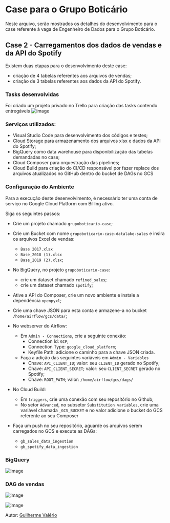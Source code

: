 # Case para o Grupo Boticário

Neste arquivo, serão mostrados os detalhes do desenvolvimento para o case referente à vaga de Engenheiro de Dados para o Grupo Boticário.

## Case 2 - Carregamentos dos dados de vendas e da API do Spotify

Existem duas etapas para o desenvolvimento deste case:
- criação de 4 tabelas referentes aos arquivos de vendas;
- criação de 3 tabelas referentes aos dados da API do Spotify.

### Tasks desenvolvidas

Foi criado um projeto privado no Trello para criação das tasks contendo entregáveis
![image](https://github.com/guilhermevalerio16/grupoboticario-case/assets/61855053/f6d1c8e5-f9dc-494e-8e87-8dfa46a1fad6)

### Serviços utilizados:
- Visual Studio Code para desenvolvimento dos códigos e testes;
- Cloud Storage para armazenamento dos arquivos xlsx e dados da API do Spotify;
- BigQuery como data warehouse para disponibilização das tabelas demandadas no case;
- Cloud Composer para orquestração das pipelines;
- Cloud Build para criação do CI/CD responsável por fazer replace dos arquivos atualizados no GitHub dentro do bucket de DAGs no GCS

### Configuração do Ambiente

Para a execução deste desenvolvimento, é necessário ter uma conta de serviço no Google Cloud Platform com Billing ativo.

Siga os seguintes passos:

* Crie um projeto chamado `grupoboticario-case`;

* Crie um Bucket com nome `grupoboticario-case-datalake-sales` e insira os arquivos Excel de vendas:
    - `Base 2017.xlsx`
    - `Base_2018 (1).xlsx`
    - `Base_2019 (2).xlsx`;

* No BigQuery, no projeto `grupoboticario-case`:
    - crie um dataset chamado `refined_sales`;
    - crie um dataset chamado `spotify`;

* Ative a API do Composer, crie um novo ambiente e instale a dependência `openpyxl`;
* Crie uma chave JSON para esta conta e armazene-a no bucket `/home/airflow/gcs/data/`;

* No webserver do Airflow:
    * Em `Admin - Connections`, crie a seguinte conexão:
        - Connection Id: `GCP`;
        - Connection Type: `google_cloud_platform`;
        - Keyfile Path: adicione o caminho para a chave JSON criada.
    * Faça a adição das seguintes variáveis em `Admin - Variables`
        - Chave: `API_CLIENT_ID`; valor: seu `CLIENT_ID` gerado no Spotify;
        - Chave: `API_CLIENT_SECRET`; valor: seu `CLIENT_SECRET` gerado no Spotify;
        - Chave: `ROOT_PATH`; valor: `/home/airflow/gcs/dags/`

* No Cloud Build:
    - Em `triggers`, crie uma conexão com seu repositório no Github;
    - No setor `Advanced`, no subsetor `Substitution variables`, crie uma variável chamada `_GCS_BUCKET` e no valor adicione o bucket do GCS referente ao seu Composer

* Faça um push no seu repositório, aguarde os arquivos serem carregados no GCS e execute as DAGs:
  - `gb_sales_data_ingestion`
  - `gb_spotify_data_ingestion`

### BigQuery
![image](https://github.com/guilhermevalerio16/grupoboticario-case/assets/61855053/6c820d25-37bf-42c3-ac73-ad1f88711c6c)
### DAG de vendas
![image](https://github.com/guilhermevalerio16/grupoboticario-case/assets/61855053/554d5184-3219-4251-bb17-893a3df5632d)

![image](https://github.com/guilhermevalerio16/grupoboticario-case/assets/61855053/aff3591a-65f7-46eb-83cb-7ef5b7ad8988)


Autor: [Guilherme Valério](https://www.linkedin.com/in/guilhermevalerio/)

